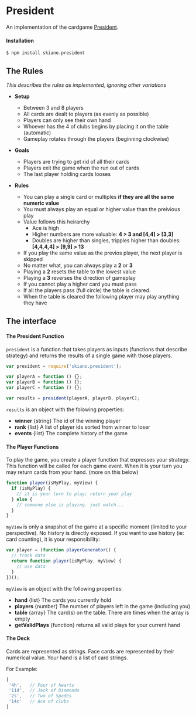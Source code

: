 # President

An implementation of the cardgame [President](https://en.wikipedia.org/wiki/President_(card_game)#General_rules).

#### Installation

```
$ npm install skiano.president
```

## The Rules

_This describes the rules as implemented, ignoring other variations_

* __Setup__
  * Between 3 and 8 players
  * All cards are dealt to players (as evenly as possible)
  * Players can only see their own hand
  * Whoever has the 4 of clubs begins by placing it on the table (automatic)
  * Gameplay rotates through the players (beginning clockwise)

* __Goals__
  * Players are trying to get rid of all their cards
  * Players exit the game when the run out of cards
  * The last player holding cards looses

* __Rules__
  * You can play a single card or multiples __if they are all the same numeric value__
  * You must always play an equal or higher value than the preivious play
  * Value follows this heirarchy
    * Ace is high 
    * Higher numbers are more valuable:  __4 > 3 and [4,4] > [3,3]__
    * Doubles are higher than singles, tripples higher than doubles: __[4,4,4,4] > [9,9] > 13__
  * If you play the same value as the previos player, the next player is skipped
  * No matter what, you can always play a __2__ or __3__
  * Playing a __2__ resets the table to the lowest value
  * Playing a __3__ reverses the direction of gameplay
  * If you cannot play a higher card you must pass
  * If all the players pass (full circle) the table is cleared.
  * When the table is cleared the following player may play anything they have

## The interface

#### The President Function

```president``` is a function that takes players as inputs (functions that describe strategy) and returns the results of a single game with those players.

```javascript
var president = require('skiano.president');

var playerA = function () {};
var playerB = function () {};
var playerC = function () {};

var results = president(playerA, playerB, playerC);

```

```results``` is an object with the folowing properties:
* __winner__ {string} The id of the winning player
* __rank__ {list} A list of player ids sorted from winner to loser
* __events__ {list} The complete history of the game

#### The Player Functions

To play the game, you create a player function that expresses your strategy. This function will be called for each game event. When it is your turn you may return cards from your hand. (more on this below)

```javascript
function player(isMyPlay, myView) {
  if (isMyPlay) {
    // it is your turn to play; return your play
  } else {
    // someone else is playing. just watch...
  }
}
```

```myView``` is only a snapshot of the game at a specific moment (limited to your perspective). No history is directly exposed. If you want to use history (ie: card counting), it is your responsibility:

```javascript
var player = (function playerGenerator() {
  // track data
  return function player(isMyPlay, myView) {
    // use data
  }
})();
```

```myView``` is an object with the following properties:
* __hand__ {list} The cards you currently hold
* __players__ {number} The number of players left in the game (including you)
* __table__ {array} The card(s) on the table. There are times when the array is empty
* __getValidPlays__ {function} returns all valid plays for your current hand

#### The Deck

Cards are represented as strings. Face cards are represented by their numerical value. Your hand is a list of card strings.

For Example:

```javascript
[
 '4h',   // Four of hearts
 '11d',  // Jack of Diamonds
 '2s',   // Two of Spades
 '14c'   // Ace of clubs
]
```
